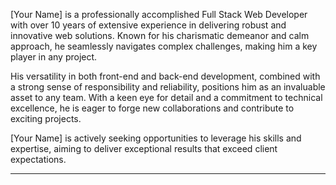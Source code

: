 [Your Name] is a professionally accomplished Full Stack Web Developer with over 10 years of extensive experience in delivering robust and innovative web solutions. Known for his charismatic demeanor and calm approach, he seamlessly navigates complex challenges, making him a key player in any project.

His versatility in both front-end and back-end development, combined with a strong sense of responsibility and reliability, positions him as an invaluable asset to any team. With a keen eye for detail and a commitment to technical excellence, he is eager to forge new collaborations and contribute to exciting projects.

[Your Name] is actively seeking opportunities to leverage his skills and expertise, aiming to deliver exceptional results that exceed client expectations.

---
